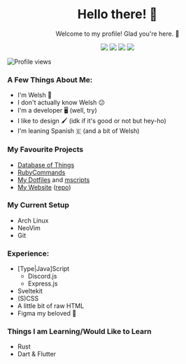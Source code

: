 <h1 align="center">Hello there! 👋</h1>

<p align="center">Welcome to my profile! Glad you're here. 🤗</p>

<p align="center">
	<img src="https://github-readme-stats.vercel.app/api?username=MorganWJones" />
	<img src="https://img.shields.io/github/followers/MorganWJones?label=Follow" />
	<img src="https://img.shields.io/youtube/channel/subscribers/UCOQy316owDNY-D8q-Q5lttw" />
	<img src="https://img.shields.io/discord/891445488233103382" />
</p>

![Profile views](https://gpvc.arturio.dev/MorganWJones)


### A Few Things About Me:
- I'm Welsh 🏴
- I don't actually know Welsh 😕
- I'm a developer 🖥 (well, try)
- I like to design 🖌 (idk if it's good or not but hey-ho)
- I'm leaning Spanish 🇪 (and a bit of Welsh)

### My Favourite Projects
- [Database of Things](https://github.com/MorganWJones/database-of-things)
- [RubyCommands](https://github.com/MorganWJones/rubycommands)
- [My Dotfiles](https://github.com/MorganWJones/dotfiles) and [mscripts](https://github.com/MorganWJones/mscripts)
- [My Website](https://morganuk.ga) ([repo](https://github.com/MorganWJones/morganuk.ga))

### My Current Setup
- Arch Linux
- NeoVim
- Git

### Experience:
- [Type|Java]Script
	- Discord.js
	- Express.js
- Sveltekit
- (S)CSS
- A little bit of raw HTML
- Figma my beloved 🥰

### Things I am Learning/Would Like to Learn
- Rust
- Dart & Flutter

